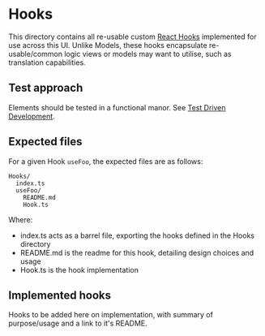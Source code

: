 # Hooks

This directory contains all re-usable custom [React Hooks](https://reactjs.org/docs/hooks-intro.html#motivation) implemented for use across this UI. Unlike Models, these hooks encapsulate re-usable/common logic views or models may want to utilise, such as translation capabilities.

## Test approach

Elements should be tested in a functional manor. See [Test Driven Development](../../docs/Test.md#style-of-test).

## Expected files

For a given Hook `useFoo`, the expected files are as follows:

```
Hooks/
  index.ts
  useFoo/
    README.md
    Hook.ts
```

Where:

- index.ts acts as a barrel file, exporting the hooks defined in the Hooks directory
- README.md is the readme for this hook, detailing design choices and usage
- Hook.ts is the hook implementation

## Implemented hooks

Hooks to be added here on implementation, with summary of purpose/usage and a link to it's README.
